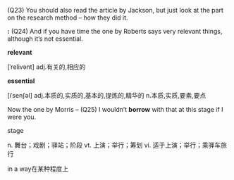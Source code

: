   (Q23) You should also read the article by Jackson, but just look at the part on the research  method – how they did it.



**:**  (Q24) And if you have time the one by Roberts says very relevant things, although it’s not essential.

**relevant**

[ˈrelivənt]
adj.有关的,相应的



**essential**

[iˈsenʃəl]
adj.本质的,实质的,基本的,提炼的,精华的
n.本质,实质,要素,要点

Now the one by Morris – (Q25) I wouldn’t **borrow** with that at this stage if I were you.



stage

n. 舞台；戏剧；驿站；阶段
vt. 上演；举行；筹划
vi. 适于上演；举行；乘驿车旅行



in a way在某种程度上

